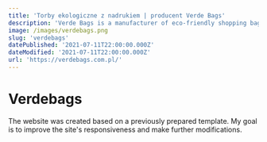```yaml
---
title: 'Torby ekologiczne z nadrukiem | producent Verde Bags'
description: 'Verde Bags is a manufacturer of eco-friendly shopping bags. We offer reusable bags made from durable pp fabric that is environmentally friendly. You will find bags with prints, shoe bags, classic shopping promotional bags, bags with handles, and bags with cut-out handles for reinforced construction. Come in and see for yourself!'
image: /images/verdebags.png
slug: 'verdebags'
datePublished: '2021-07-11T22:00:00.000Z'
dateModified: '2021-07-11T22:00:00.000Z'
url: 'https://verdebags.com.pl/'
---
```


# Verdebags

The website was created based on a previously prepared template. My goal is to improve the site's responsiveness and make further modifications.